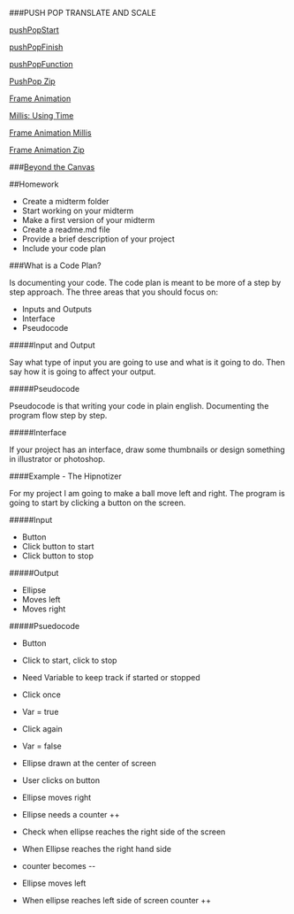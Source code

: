 ###PUSH POP TRANSLATE AND SCALE

[pushPopStart](https://github.com/zevenrodriguez/CIM540-640/blob/master/examples/p5Examples/week7/pushPopStart/sketch.js)

[pushPopFinish](https://github.com/zevenrodriguez/CIM540-640/blob/master/examples/p5Examples/week7/pushPopFinish/sketch.js)

[pushPopFunction](https://github.com/zevenrodriguez/CIM540-640/blob/master/examples/p5Examples/week7/pushPopFunction/sketch.js)

[PushPop Zip](https://github.com/zevenrodriguez/CIM540-640/blob/master/examples/p5Examples/week7/pushPopStart.zip)


[Frame Animation](https://github.com/zevenrodriguez/CIM540-640/blob/master/examples/p5Examples/week7/frameAnimation/sketch.js)

[Millis: Using Time](https://github.com/zevenrodriguez/CIM540-640/blob/master/examples/p5Examples/week7/millis/sketch.js)

[Frame Animation Millis](https://github.com/zevenrodriguez/CIM540-640/blob/master/examples/p5Examples/week7/frameMillis/sketch.js)


[Frame Animation Zip](https://github.com/zevenrodriguez/CIM540-640/blob/master/examples/p5Examples/week7/frameAnimation.zip)


###[Beyond the Canvas](https://github.com/processing/p5.js/wiki/Beyond-the-canvas)



##Homework

* Create a midterm folder
* Start working on your midterm
 * Make a first version of your midterm
* Create a readme.md file
 * Provide a brief description of your project
 * Include your code plan
 
###What is a Code Plan?

Is documenting your code. The code plan is meant to be more of a step by step approach. The three areas that you should focus on:

* Inputs and Outputs
* Interface
* Pseudocode

#####Input and Output

Say what type of input you are going to use and what is it going to do. Then say how it is going to affect your output.

#####Pseudocode

Pseudocode is that writing your code in plain english. Documenting the program flow step by step.

#####Interface

If your project has an interface, draw some thumbnails or design something in illustrator or photoshop.

####Example - The Hipnotizer

For my project I am going to make a ball move left and right. The program is going to start by clicking a button on the screen.

#####Input

* Button
 * Click button to start
 * Click button to stop

#####Output

* Ellipse
 * Moves left
  * Moves right
  
#####Psuedocode

* Button
 * Click to start, click to stop
  * Need Variable to keep track if started or stopped
 * Click once
  * Var = true
 * Click again
  * Var = false

* Ellipse drawn at the center of screen
* User clicks on button
* Ellipse moves right
 * Ellipse needs a counter ++
 * Check when ellipse reaches the right side of the screen
* When Ellipse reaches the right hand side
 * counter becomes --
* Ellipse moves left
* When ellipse reaches left side of screen counter ++
